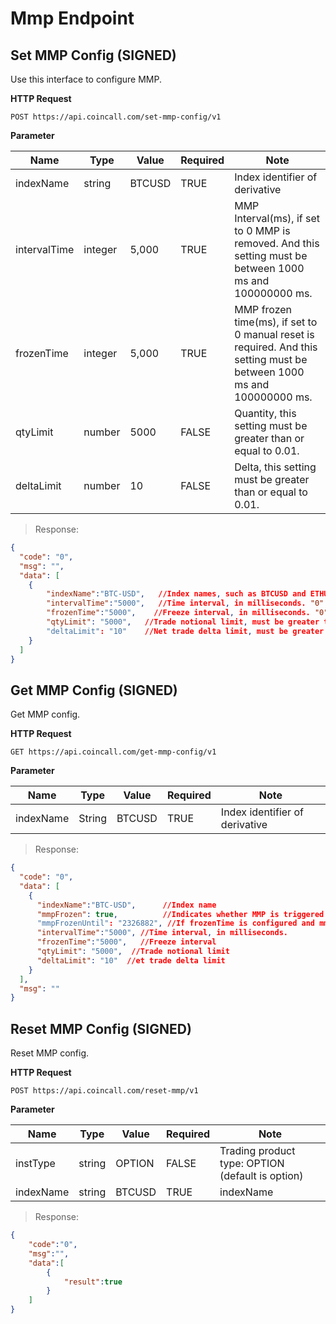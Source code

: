# Mmp Endpoint

## Set MMP Config (SIGNED)

Use this interface to configure MMP. 

**HTTP Request** 

`POST https://api.coincall.com/set-mmp-config/v1`

**Parameter**

Name | Type | Value | Required | Note
---- | ---- | ----- | -------- | ----
indexName | string | BTCUSD	| TRUE	| Index identifier of derivative 
intervalTime | integer	| 5,000	 | TRUE | 	MMP Interval(ms), if set to 0 MMP is removed. And this setting must be between 1000 ms and 100000000 ms.
frozenTime	| integer	| 5,000	 | TRUE	| MMP frozen time(ms), if set to 0 manual reset is required. And this setting must be between 1000 ms and 100000000 ms.
qtyLimit	| number	| 5000	| FALSE	 | Quantity, this setting must be greater than or equal to 0.01.
deltaLimit	| number	| 10	| FALSE	 | Delta, this setting must be greater than or equal to 0.01.

> Response:

```json 
{
  "code": "0",
  "msg": "",
  "data": [
    {
        "indexName":"BTC-USD",   //Index names, such as BTCUSD and ETHUSD.
        "intervalTime":"5000",   //Time interval, in milliseconds. "0" - disables MMP. The default is "0". To enable MMP, set a value within the range [1000, 1000000000].
        "frozenTime":"5000",    //Freeze interval, in milliseconds. "0" means the state remains frozen until the "Reset MMP Status" API is called to unfreeze it.For non-permanent freeze, set a value within the range [1000, 1000000000]
        "qtyLimit": "5000",   //Trade notional limit, must be greater than 0. Valid range: ≥ 0.01.
        "deltaLimit": "10"    //Net trade delta limit, must be greater than 0.Valid range: ≥ 0.01.
    }
  ]
}

```

## Get MMP Config (SIGNED) 

Get MMP config.

**HTTP Request**  

`GET https://api.coincall.com/get-mmp-config/v1`

**Parameter** 

Name | Type | Value | Required | Note
---- | ---- | ----- | -------- | ----
indexName | 	String | 	BTCUSD	|TRUE	 | Index identifier of derivative

> Response:

```json 
{
  "code": "0",
  "data": [
    {
      "indexName":"BTC-USD",      //Index name
      "mmpFrozen": true,          //Indicates whether MMP is triggered: TRUE or FALSE.
      "mmpFrozenUntil": "2326882", //If frozenTime is configured and mmpFrozen = true, this field represents the unfreeze timestamp (in milliseconds); otherwise, it is an empty string "".
      "intervalTime":"5000", //Time interval, in milliseconds.
      "frozenTime":"5000",   //Freeze interval
      "qtyLimit": "5000",  //Trade notional limit
      "deltaLimit": "10"  //et trade delta limit
    }
  ],
  "msg": ""
}

``` 


## Reset MMP Config (SIGNED) 

Reset MMP config.

**HTTP Request**  

`POST https://api.coincall.com/reset-mmp/v1`

**Parameter** 

Name | Type | Value | Required | Note
---- | ---- | ----- | -------- | ----
instType | string	| OPTION	| FALSE	| Trading product type: OPTION (default is option)
indexName	| string	| BTCUSD	| TRUE	| indexName

> Response:

```json 
{
    "code":"0",
    "msg":"",
    "data":[
        {
            "result":true
        }
    ]
}


``` 

